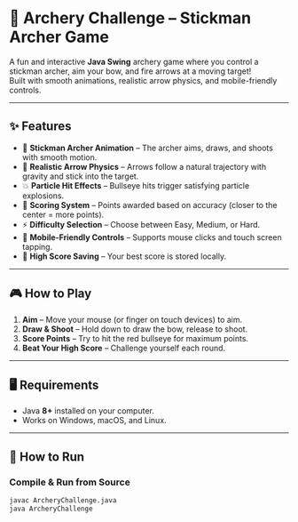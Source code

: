 # 🎯 Archery Challenge – Stickman Archer Game

A fun and interactive **Java Swing** archery game where you control a stickman archer, aim your bow, and fire arrows at a moving target!  
Built with smooth animations, realistic arrow physics, and mobile-friendly controls.

---

## ✨ Features
- 🏹 **Stickman Archer Animation** – The archer aims, draws, and shoots with smooth motion.
- 🎯 **Realistic Arrow Physics** – Arrows follow a natural trajectory with gravity and stick into the target.
- 💥 **Particle Hit Effects** – Bullseye hits trigger satisfying particle explosions.
- 🔢 **Scoring System** – Points awarded based on accuracy (closer to the center = more points).
- ⚡ **Difficulty Selection** – Choose between Easy, Medium, or Hard.
- 📱 **Mobile-Friendly Controls** – Supports mouse clicks and touch screen tapping.
- 💾 **High Score Saving** – Your best score is stored locally.

---

## 🎮 How to Play
1. **Aim** – Move your mouse (or finger on touch devices) to aim.
2. **Draw & Shoot** – Hold down to draw the bow, release to shoot.
3. **Score Points** – Try to hit the red bullseye for maximum points.
4. **Beat Your High Score** – Challenge yourself each round.

---

## 🖥 Requirements
- Java **8+** installed on your computer.
- Works on Windows, macOS, and Linux.

---

## 🚀 How to Run
### Compile & Run from Source
```bash
javac ArcheryChallenge.java
java ArcheryChallenge

